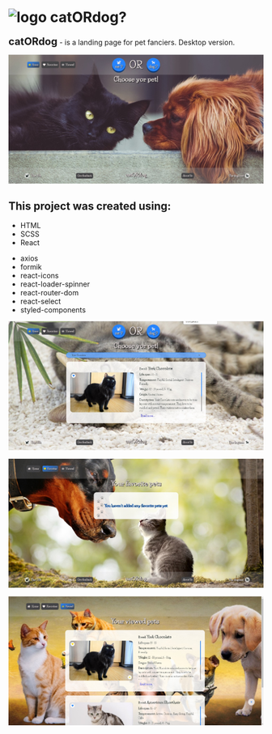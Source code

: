<h1><img src="public/favicon.ico" alt="logo" style="width:36px;"> catORdog?</h1>

<p><b style="font-size: 20px;">catORdog</b> - is a landing page for pet fanciers. Desktop version.</p>

![home](assets/home.jpg)

<h2>This project was created using:</h2>
<ul>
<li>HTML</li>
<li>SCSS</li>
<li>React</li>
</ul>

<ul>
<li>axios</li>
<li>formik</li>
<li>react-icons</li>
<li>react-loader-spinner</li>
<li>react-router-dom</li>
<li>react-select</li>
<li>styled-components</li>
</ul>

![home](assets/select.jpg)

![home](assets/favorites.jpg)

![home](assets/viewed.jpg)
